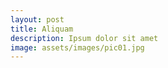 ```yaml
---
layout: post
title: Aliquam
description: Ipsum dolor sit amet
image: assets/images/pic01.jpg
---
```

